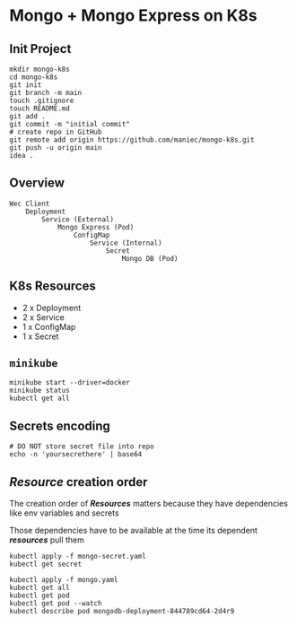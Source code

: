 # Mongo + Mongo Express on K8s

## Init Project
```shell
mkdir mongo-k8s
cd mongo-k8s
git init
git branch -m main
touch .gitignore
touch README.md
git add .
git commit -m "initial commit"
# create repo in GitHub 
git remote add origin https://github.com/maniec/mongo-k8s.git
git push -u origin main
idea .
```
## Overview
```
Wec Client
    Deployment
        Service (External)
            Mongo Express (Pod)
                ConfigMap
                    Service (Internal)
                        Secret
                            Mongo DB (Pod) 
```
## K8s Resources
- 2 x Deployment
- 2 x Service
- 1 x ConfigMap
- 1 x Secret

## `minikube` 
```shell
minikube start --driver=docker
minikube status
kubectl get all
``` 

## Secrets encoding
```shell
# DO NOT store secret file into repo
echo -n 'yoursecrethere' | base64
```

## **_Resource_** creation order
The creation order of _**Resources**_ matters because they have dependencies like env variables and secrets

Those dependencies have to be available at the time its dependent **_resources_** pull them

```shell
kubectl apply -f mongo-secret.yaml
kubectl get secret

kubectl apply -f mongo.yaml
kubectl get all
kubectl get pod
kubectl get pod --watch
kubectl describe pod mongodb-deployment-844789cd64-2d4r9
```